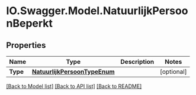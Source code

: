 # IO.Swagger.Model.NatuurlijkPersoonBeperkt
## Properties

Name | Type | Description | Notes
------------ | ------------- | ------------- | -------------
**Type** | [**NatuurlijkPersoonTypeEnum**](NatuurlijkPersoonTypeEnum.md) |  | [optional] 

[[Back to Model list]](../README.md#documentation-for-models) [[Back to API list]](../README.md#documentation-for-api-endpoints) [[Back to README]](../README.md)

